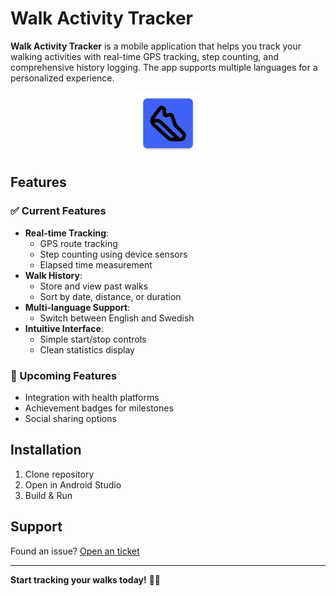 # Walk Activity Tracker

**Walk Activity Tracker** is a mobile application that helps you track your walking activities with real-time GPS tracking, step counting, and comprehensive history logging. The app supports multiple languages for a personalized experience.

<p align="center">
  <img src="app/src/main/res/mipmap-xxxhdpi/ic_launcher.webp" width="100" alt="App Icon">
</p>

## Features

### ✅ Current Features
- **Real-time Tracking**:
  - GPS route tracking
  - Step counting using device sensors
  - Elapsed time measurement
- **Walk History**:
  - Store and view past walks
  - Sort by date, distance, or duration
- **Multi-language Support**:
  - Switch between English and Swedish
- **Intuitive Interface**:
  - Simple start/stop controls
  - Clean statistics display

### 🚧 Upcoming Features
- Integration with health platforms
- Achievement badges for milestones
- Social sharing options

## Installation
1. Clone repository
2. Open in Android Studio
3. Build & Run

## Support
Found an issue? [Open an ticket](https://github.com/yourusername/walk-activity-tracker/issues)

---

**Start tracking your walks today!** 🚶‍♂️
